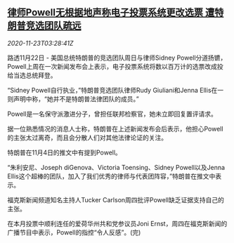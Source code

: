 <!--1606105395000-->
[律师Powell无根据地声称电子投票系统更改选票 遭特朗普竞选团队疏远](https://cn.reuters.com/article/us-powell-election-ballots-1123-idCNKBS28306V)
------

<div><i>2020-11-23T03:28:41Z</i></div><p>路透11月22日 - 美国总统特朗普的竞选团队周日与律师Sidney Powell分道扬镳，Powell上周在一次新闻发布会上表示，电子投票系统将数以百万计的选票改成投给当选总统拜登。</p><p>“Sidney Powell自行执业，”特朗普竞选团队律师Rudy Giuliani和Jenna Ellis在一则声明中称，“她并不是特朗普法律团队的成员。”</p><p>Powell是一名保守派激进分子，曾担任联邦检察官，她未立即回复置评请求。</p><p>据一位熟悉情况的消息人士称，特朗普在上述新闻发布会后表示，他担心Powell的主张太过离奇，而且会分散人们对其他法律论证的关注。</p><p>特朗普在11月4日的推文中有提到Powell。</p><p>“朱利安尼、Joseph diGenova、Victoria Toensing、Sidney Powell以及Jenna Ellis这个超棒的团队，加入了我们优秀的律师与代表团阵容，”特朗普在推文中表示。</p><p>福克斯新闻频道知名主持人Tucker Carlson周四批评Powell缺乏证据支持自己的主张。</p><p>在本月投票中顺利连任的爱荷华州共和党参议员Joni Ernst，周四在福克斯新闻的广播节目中表示，Powell的指控“令人反感”。(完)</p>

